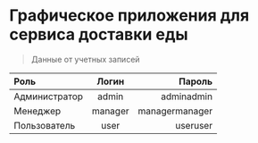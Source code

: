 # Графическое приложения для сервиса доставки еды

> Данные от учетных записей

| Роль | Логин | Пароль |
|:--|:--:|--:|
| Администратор | admin | adminadmin |
| Менеджер | manager | managermanager |
| Пользователь | user | useruser |
